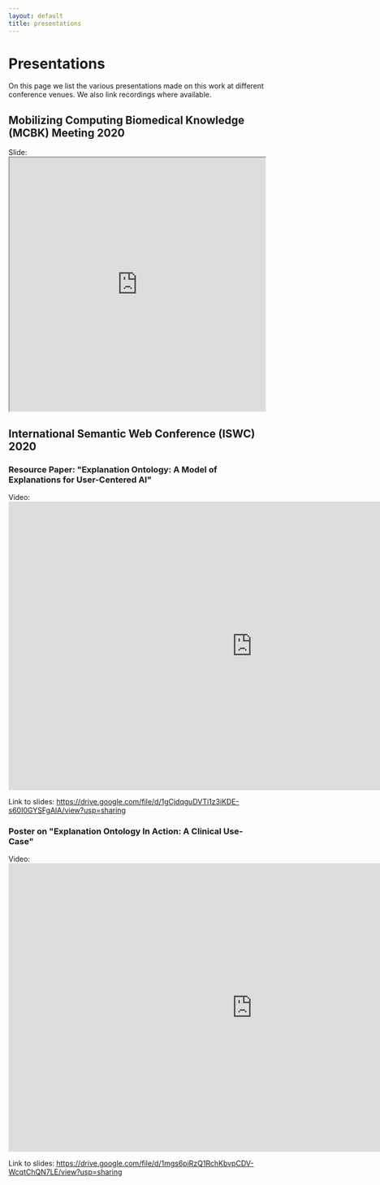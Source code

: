 ```yaml
---
layout: default
title: presentations
---
```


<h1>Presentations</h1>

On this page we list the various presentations made on this work at different conference venues. We also link recordings where available. 

<h2>Mobilizing Computing Biomedical Knowledge (MCBK) Meeting 2020</h2>
Slide: <iframe src="https://drive.google.com/file/d/1FutUYgFMYoxHnH-hNcqXnMj7GhE8T8as/view?usp=sharing" style="width:100%; height: 500px"></iframe>



<h2>International Semantic Web Conference (ISWC) 2020</h2>
<h3>Resource Paper: "Explanation Ontology: A Model of Explanations for User-Centered AI"</h3>
Video:
<iframe src="https://drive.google.com/file/d/1WigmXnmxyuGmWNyMOxlzVe7RT48Nkmsb/view?usp=sharing" frameborder="0" width="960" height="569" allowfullscreen="true" mozallowfullscreen="true" webkitallowfullscreen="true"></iframe>

Link to slides: <a href="https://drive.google.com/file/d/1gCjdqguDVTi1z3iKDE-s60I0GYSFgAlA/view?usp=sharing">https://drive.google.com/file/d/1gCjdqguDVTi1z3iKDE-s60I0GYSFgAlA/view?usp=sharing</a>

<h3>Poster on "Explanation Ontology In Action: A Clinical Use-Case"</h3>

Video: <iframe src="https://www.youtube.com/watch?v=2m9FVYlavsM" frameborder="0" width="960" height="569" allowfullscreen="true" mozallowfullscreen="true" webkitallowfullscreen="true"></iframe>

Link to slides: <a href="https://drive.google.com/file/d/1mgs6piRzQ1RchKbvpCDV-WcqtChQN7LE/view?usp=sharing">https://drive.google.com/file/d/1mgs6piRzQ1RchKbvpCDV-WcqtChQN7LE/view?usp=sharing</a>


